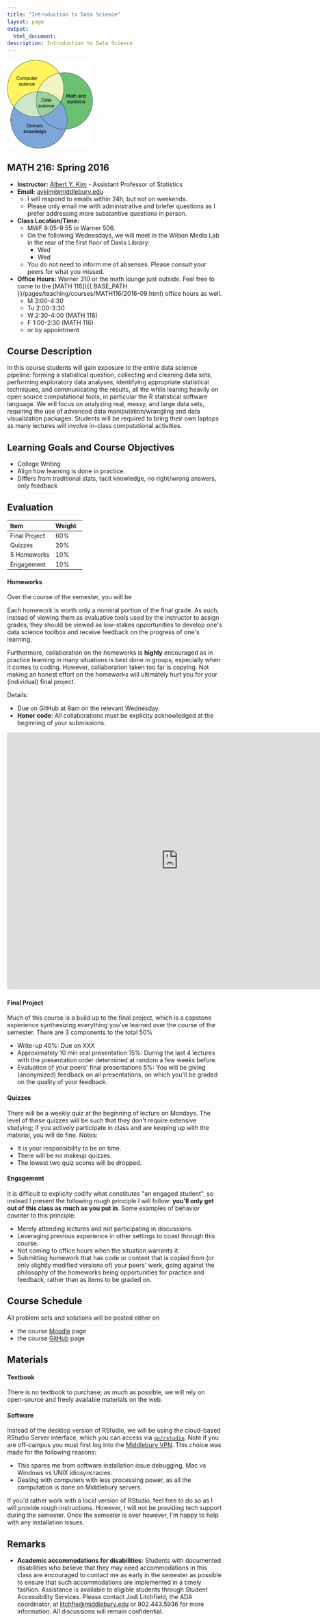 ```yaml
---
title: "Introduction to Data Science"
layout: page
output:
  html_document: 
description: Introduction to Data Science
---
```


<img src="data_science_1.png" alt="Drawing" style="width: 200px;"/>

## MATH 216: Spring 2016

* **Instructor:** [Albert Y. Kim](http://community.middlebury.edu/~aykim/) - Assistant Professor of Statistics
* **Email:** [aykim@middlebury.edu](aykim@middlebury.edu)
    + I will respond to emails within 24h, but not on weekends.
    + Please only email me with administrative and briefer questions as I prefer addressing more substantive questions in person.
* **Class Location/Time:**
    + MWF 9:05-9:55 in Warner 506.
    + On the following Wednesdays, we will meet in the Wilson Media Lab in the rear of the first floor of Davis Library:
        + Wed
        + Wed
    + You do not need to inform me of absenses. Please consult your peers for what you missed.
* **Office Hours:** Warner 310 or the math lounge just outside. Feel free to come to the [MATH 116]({{ BASE_PATH }}/pages/teaching/courses/MATH116/2016-09.html) office hours as well. 
    + M 3:00-4:30
    + Tu 2:00-3:30
    + W 2:30-4:00 (MATH 116)
    + F 1:00-2:30 (MATH 116)
    + or by appointment



## Course Description

In this course students will gain exposure to the entire data science pipeline: forming a statistical question, collecting and cleaning data sets, performing exploratory data analyses, identifying appropriate statistical techniques, and communicating the results, all the while leaning heavily on open source computational tools, in particular the R statistical software language. We will focus on analyzing real, messy, and large data sets, requiring the use of advanced data manipulation/wrangling and data visualization packages. Students will be required to bring their own laptops as many lectures will involve in-class computational activities.



## Learning Goals and Course Objectives

* College Writing
* Align how learning is done in practice.
* Differs from traditional stats, tacit knowledge, no right/wrong answers, only feedback


## Evaluation

**Item**  | **Weight** &nbsp; 
:------------- | :------------- 
Final Project &nbsp; | 60%  
Quizzes &nbsp; | 20% | 
5 Homeworks | 10% 
Engagement &nbsp; | 10% 



#### Homeworks

Over the course of the semester, you will be 

Each homework is worth only a nominal portion of the final grade. As such, 
instead of viewing them as evaluative tools used by the instructor to assign 
grades, they should be viewed as low-stakes opportunities to develop one's data science 
toolbox and receive feedback on the progress of one's learning. 

Furthermore, collaboration on the homeworks is **highly** encouraged as in 
practice learning in many situations is best done in groups, especially when it
comes to coding. However, collaboration taken too far is copying. Not making an
honest effort on the homeworks will ultimately hurt you for your (individual) 
final project.

Details:

* Due on GitHub at 9am on the relevant Wednesday.
* **Honor code**: All collaborations must be explicity acknowledged at the beginning of your submissions.



<!--
<iframe width='600' height='375' frameborder='0' src='https://docs.google.com/spreadsheets/d/1EVgkh3wgIWZCxzCKAEDie7f8YmKQ9FhYdKVIO4Fwm0E/pubhtml?gid=0&amp;single=true&amp;widget=true&amp;headers=false'></iframe>
-->

<iframe src="https://calendar.google.com/calendar/embed?showTitle=0&amp;showNav=0&amp;showDate=0&amp;showPrint=0&amp;showTz=0&amp;mode=AGENDA&amp;height=600&amp;wkst=1&amp;bgcolor=%23ffffff&amp;src=aqigocv44as1nknf281es4oh1o%40group.calendar.google.com&amp;color=%23853104&amp;ctz=America%2FToronto" style="border-width:0" width="800" height="600" frameborder="0" scrolling="no"></iframe>



#### Final Project

Much of this course is a build up to the final project, which is a capstone
experience synthesizing everything you've learned over the course of the
semester. There are 3 components to the total 50%

* Write-up 40%: Due on XXX
* Approximately 10 min oral presentation 15%: During the last 4 lectures with the presentation order determined at random a few weeks before. 
* Evaluation of your peers' final presentations 5%: You will be giving (anonymized) feedback on all presentations, on which you'll be graded
on the quality of your feedback.  


#### Quizzes

There will be a weekly quiz at the beginning of lecture on Mondays. The level of
these quizzes will be such that they don't require extensive studying; if you 
actively participate in class and are keeping up with the material, you will do
fine. Notes:

* It is your responsibility to be on time.
* There will be no makeup quizzes.
* The lowest two quiz scores will be dropped.


#### Engagement

It is difficult to explicity codify what constitutes "an engaged student", so 
instead I present the following rough principle I will follow: **you'll only get
out of this class as much as you put in**. Some examples of behavior counter to this
principle:

* Merely attending lectures and not participating in discussions.
* Leveraging previous experience in other settings to coast through this course.
* Not coming to office hours when the situation warrants it. 
* Submitting homework that has code or content that is copied from (or only
slightly modified versions of) your peers' work, going against the philosophy of
the homeworks being opportunities for practice and feedback, rather than as items 
to be graded on.



## Course Schedule

All problem sets and solutions will be posted either on

* the course [Moodle](http://moodle.middlebury.edu/course/view.php?id=2307) page
* the course [GitHub](https://github.com/Middlebury-Data-Science) page

<!--
<iframe width='607' height='790' frameborder='0' src='https://docs.google.com/spreadsheets/d/1k6_QX9t_S8DcqXKLOWcpL4AclTI-mYoLIhLJUd1a14Q/pubhtml?gid=0&amp;single=true&amp;widget=true&amp;headers=false'></iframe>
-->







## Materials

#### Textbook

There is no textbook to purchase; as much as possible, we will rely on open-source and freely available materials on the web.

#### Software

Instead of the desktop version of RStudio, we will be using the cloud-based RStudio Server interface, which you can access via [`go/rstudio`](https://rstudio.middlebury.edu/). Note if you are off-campus you must first log into the [Middlebury VPN](http://mediawiki.middlebury.edu/wiki/LIS/Off-campus_Access).  This choice was made for the following reasons:

* This spares me from software installation issue debugging, Mac vs Windows vs UNIX idiosyncracies.
* Dealing with computers with less processing power, as all the computation is done on Middlebury servers. 

If you'd rather work with a local version of RStudio, feel free to do so as I will provide rough instructions. 
However, I will not be providing tech support during the semester. Once the semester is over however, I'm 
happy to help with any installation issues. 










## Remarks

* **Academic accommodations for disabilities:**  Students with documented disabilities who believe that they may need accommodations in this class are encouraged to contact me as early in the semester as possible to ensure that such accommodations are implemented in a timely fashion. Assistance is available to eligible students through Student Accessibility Services. Please contact Jodi Litchfield, the ADA coordinator, at [litchfie@middlebury.edu](litchfie@middlebury.edu) or 802.443.5936 for more information. All discussions will remain confidential.
